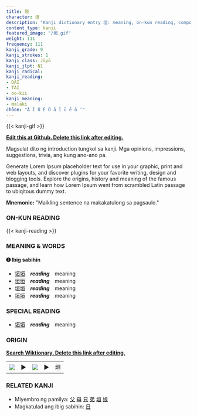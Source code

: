 ```yaml
---
title: 垣
character: 垣
description: "Kanji dictionary entry 垣: meaning, on-kun reading, compounds, origin, related kanji"
content_type: kanji
featured_image: "/垣.gif"
weight: 111
frequency: 111
kanji_grade: 9
kanji_strokes: 1
kanji_class: Jōyō
kanji_jlpt: N1
kanji_radical: 
kanji_reading: 
- DAI
- TAI
- oo-kii
kanji_meaning:
- malaki
chōon: "Ā Ī Ū Ē Ō ā ī ū ē ō ’"
---
```

[//]: # (Don't edit the line below. Kanji animated GIF code is automatically generated.)
{{< kanji-gif >}}

[//]: # (Edit below this line.)

**[Edit this at Github. Delete this link after editing.](https://github.com/tim0g/tim/tree/main/content/kanji/垣/index.md)**

Magsulat dito ng introduction tungkol sa kanji. Mga opinions, impressions, suggestions, trivia, ang kung ano-ano pa.

Generate Lorem Ipsum placeholder text for use in your graphic, print and web layouts, and discover plugins for your favorite writing, design and blogging tools. Explore the origins, history and meaning of the famous passage, and learn how Lorem Ipsum went from scrambled Latin passage to ubiqitous dummy text.
 
**Mnemonic:** "Maikling sentence na makakatulong sa pagsaulo."

### ON-KUN READING

[//]: # (Don't edit the line below. ON-KUN READING code is automatically generated.)
{{< kanji-reading >}}

### MEANING & WORDS

#### ➊ **Ibig sabihin**
  - [垣](../垣)[垣](../垣)　***reading***　meaning
  - [垣](../垣)[垣](../垣)　***reading***　meaning
  - [垣](../垣)[垣](../垣)　***reading***　meaning
  - [垣](../垣)[垣](../垣)　***reading***　meaning

### SPECIAL READING
  - [垣](../垣)[垣](../垣)　***reading***　meaning

### ORIGIN

**[Search Wiktionary. Delete this link after editing.](https://wiktionary.org/wiki/垣)**
<table class="kanji-table"><tr><td>
<img src="60px-垣-bronze.svg.png">
</td><td>▶</td><td>
<img src="60px-垣-oracle.svg.png">
</td><td>▶</td>
<td class="kanji-origin">垣</td>
</tr></table>

### RELATED KANJI
- Miyembro ng pamilya: [父](../父) [母](../母) [兄](../兄) [弟](../弟) [垣](../垣) [娘](../娘)
- Magkatulad ang ibig sabihin: [日](../日)
